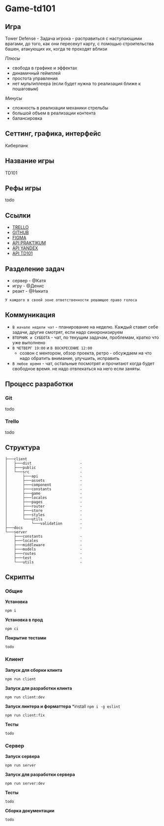 # Game-td101

## Игра

Tower Defense - Задача игрока - расправиться с наступающими врагами, до того, как они пересекут карту, с помощью строительства башен, атакующих их, когда те проходят вблизи

_Плюсы_

- свобода в графике и эффектах
- динамичный геймплей
- простота управления
- нет мультиплеера (если будет нужна то реализация ближе к пошаговым)

_Минусы_

- сложность в реализации механики стрельбы
- большой объем в реализации контента
- балансировка

## Сеттинг, графика, интерфейс

Киберпанк

## Название игры

TD101

## Рефы игры

todo

## Ссылки

- [TRELLO](https://trello.com/b/EGSFMP1M/game-td101)
- [GITHUB](https://github.com/SPB-101/game-td101)
- [FIGMA](https://www.figma.com/file/DRsqLtFDYNSKpIUbugJlMZ/Game-TD101)
- [API PRAKTIKUM](https://ya-praktikum.tech/api/v2/swagger/#/)
- [API YANDEX]()
- [API TD101]()

## Разделение задач

- сервер - @Катя
- игру - @Денис
- реакт - @Никита

`У каждого в своей зоне ответственности решающее право голоса`

## Коммуникация

- `В начале недели чат` - планирование на неделю. Каждый ставит себе задачи, другие смотрят, если надо синхронизируем
- `ВТОРНИК и СУББОТА` - чат, по текущим задачам, проблемам, кратко что уже выполнено
- `В ЧЕТВЕРГ 19:00` и `В ВОСКРЕСЕНИЕ 12:00`
  - созвон с ментором, обзор проекта, ретро - обсуждаем на что надо обратить внимание, улучшить, исправить
- `В любое время` - чат, остальные посмотрят и прочитают когда будет свободное время. не надо отвлекаться на него если заняты.

## Процесс разработки

### Git

todo

### Trello

todo

## Структура

```
├───client
│   ├───dist                      -
│   ├───public                    -
│   └───src                       -
│       ├───api                   -
│       ├───assets                -
│       ├───component             -
│       ├───constants             -
│       ├───game                  -
│       ├───locales               -
│       ├───pages                 -
│       ├───router                -
│       ├───store                 -
│       ├───styles                -
│       └───utils                 -
│           └───validation        -
├───docs                          -
└───server
    ├───constants                 -
    ├───locales                   -
    ├───middleware                -
    ├───models                    -
    ├───routes                    -
    ├───test                      -
    └───utils                     -
```

## Скрипты

### Общие

**Установка**

```
npm i
```

**Установка в прод**

```
npm ci
```

**Покрытие тестами**

```
todo
```

### Клиент

**Запуск для сборки клинта**

```
npm run client
```

**Запуск для разработки клинта**

```
npm run client:dev
```

**Запуск линтера и форматтера**
\*install `npm i -g eslint`

```
npm run client:fix
```

**Тесты**

```
todo
```

### Сервер

**Запуск сервера**

```
npm run server
```

**Запуск для разработки сервера**

```
npm run server:dev
```

**Тесты**

```
todo
```

**Сборка документации**

```
todo
```
